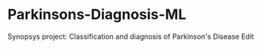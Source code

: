 # Parkinsons-Diagnosis-ML
Synopsys project: Classification and diagnosis of Parkinson's Disease Edit
